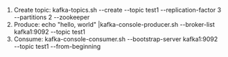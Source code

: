1. Create topic: kafka-topics.sh --create --topic test1 --replication-factor 3 --partitions 2 --zookeeper
2. Produce: echo "hello, world" |kafka-console-producer.sh --broker-list kafka1:9092 --topic test1
3. Consume: kafka-console-consumer.sh --bootstrap-server kafka1:9092 --topic test1 --from-beginning
